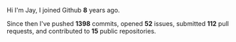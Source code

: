 Hi I'm Jay, I joined Github **8** years ago.

Since then I've pushed **1398** commits, opened **52** issues, submitted **112** pull requests, and contributed to **15** public repositories.
